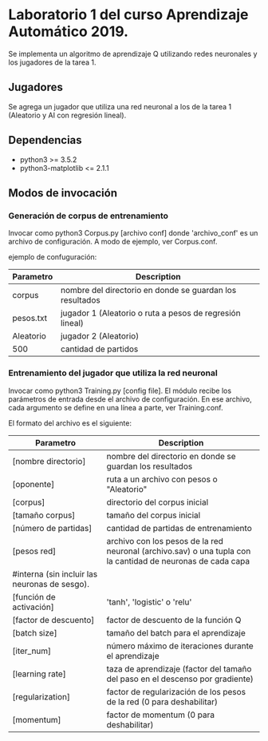 # Laboratorio 1 del curso Aprendizaje Automático 2019.
Se implementa un algoritmo de aprendizaje Q utilizando redes neuronales y los jugadores de la tarea 1.

## Jugadores
Se agrega un jugador que utiliza una red neuronal a los de la tarea 1 (Aleatorio y AI con regresión lineal).

## Dependencias
* python3 >= 3.5.2
* python3-matplotlib <= 2.1.1

## Modos de invocación

### Generación de corpus de entrenamiento

Invocar como python3 Corpus.py [archivo conf] donde
'archivo_conf' es un archivo de configuración. A modo de ejemplo, ver Corpus.conf.

ejemplo de confuguración:

| Parametro | Description |
| --- | --- |
| corpus | nombre del directorio en donde se guardan los resultados |
| pesos.txt | jugador 1 (Aleatorio o ruta a pesos de regresión lineal) |
| Aleatorio | jugador 2 (Aleatorio) |
| 500 | cantidad de partidos |

### Entrenamiento del jugador que utiliza la red neuronal

Invocar como python3 Training.py [config file]. El módulo recibe los parámetros de entrada desde el archivo de configuración.
En ese archivo, cada argumento se define en una línea a parte, ver Training.conf.

El formato del archivo es el siguiente:

| Parametro | Description |
| --- | --- |
| [nombre directorio] | nombre del directorio en donde se guardan los resultados |
| [oponente] | ruta a un archivo con pesos o "Aleatorio" |
| [corpus] | directorio del corpus inicial |
| [tamaño corpus] | tamaño del corpus inicial |
| [número de partidas] | cantidad de partidas de entrenamiento |
| [pesos red] | archivo con los pesos de la red neuronal (archivo.sav) o una tupla con la cantidad de neuronas de cada capa
                        #interna (sin incluir las neuronas de sesgo). |
| [función de activación] | 'tanh', 'logistic' o 'relu' |
| [factor de descuento]  | factor de descuento de la función Q |
| [batch size] | tamaño del batch para el aprendizaje |
| [iter_num] | número máximo de iteraciones durante el aprendizaje |
| [learning rate] | taza de aprendizaje (factor del tamaño del paso en el descenso por gradiente) |
| [regularization] | factor de regularización de los pesos de la red (0 para deshabilitar) |
| [momentum] | factor de momentum (0 para deshabilitar) |
